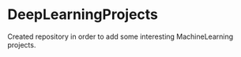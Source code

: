# DeepLearningProjects
Created repository in order to add some interesting MachineLearning projects.
